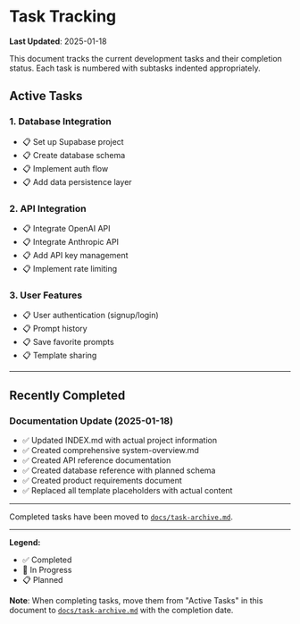 # Task Tracking

**Last Updated**: 2025-01-18

This document tracks the current development tasks and their completion status.
Each task is numbered with subtasks indented appropriately.

## Active Tasks

### 1. Database Integration

- 📋 Set up Supabase project
- 📋 Create database schema
- 📋 Implement auth flow
- 📋 Add data persistence layer

### 2. API Integration

- 📋 Integrate OpenAI API
- 📋 Integrate Anthropic API
- 📋 Add API key management
- 📋 Implement rate limiting

### 3. User Features

- 📋 User authentication (signup/login)
- 📋 Prompt history
- 📋 Save favorite prompts
- 📋 Template sharing

---

## Recently Completed

### Documentation Update (2025-01-18)

- ✅ Updated INDEX.md with actual project information
- ✅ Created comprehensive system-overview.md
- ✅ Created API reference documentation
- ✅ Created database reference with planned schema
- ✅ Created product requirements document
- ✅ Replaced all template placeholders with actual content

---

Completed tasks have been moved to [`docs/task-archive.md`](task-archive.md).

---

**Legend:**

- ✅ Completed
- 🔄 In Progress
- 📋 Planned

**Note**: When completing tasks, move them from "Active Tasks" in this document
to [`docs/task-archive.md`](task-archive.md) with the completion date.
